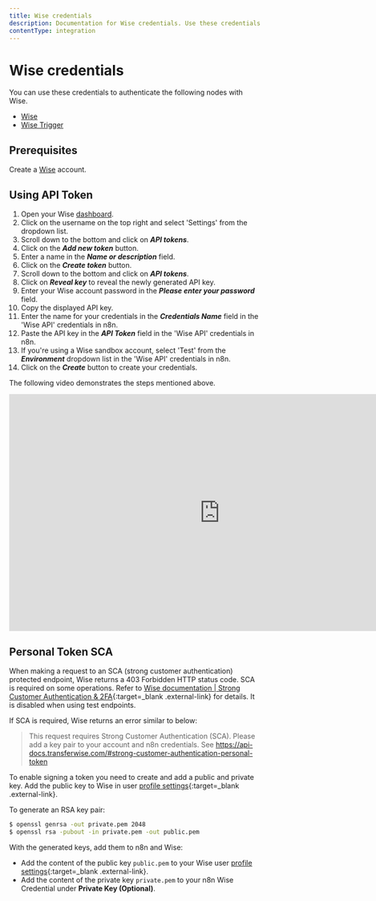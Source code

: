 ```yaml
---
title: Wise credentials
description: Documentation for Wise credentials. Use these credentials to authenticate Wise in n8n, a workflow automation platform.
contentType: integration
---
```


# Wise credentials

You can use these credentials to authenticate the following nodes with Wise.

- [Wise](/integrations/builtin/app-nodes/n8n-nodes-base.wise/)
- [Wise Trigger](/integrations/builtin/trigger-nodes/n8n-nodes-base.wisetrigger/)

## Prerequisites

Create a [Wise](https://wise.com/) account.

## Using API Token

1. Open your Wise [dashboard](https://wise.com/user/account/).
2. Click on the username on the top right and select 'Settings' from the dropdown list.
3. Scroll down to the bottom and click on ***API tokens***.
4. Click on the ***Add new token*** button.
5. Enter a name in the ***Name or description*** field.
6. Click on the ***Create token*** button.
7. Scroll down to the bottom and click on ***API tokens***.
8. Click on ***Reveal key*** to reveal the newly generated API key.
9. Enter your Wise account password in the ***Please enter your password*** field.
10. Copy the displayed API key.
11. Enter the name for your credentials in the ***Credentials Name*** field in the 'Wise API' credentials in n8n.
12. Paste the API key in the ***API Token*** field in the 'Wise API' credentials in n8n.
13. If you're using a Wise sandbox account, select 'Test' from the ***Environment*** dropdown list in the 'Wise API' credentials in n8n.
14. Click on the ***Create*** button to create your credentials.

The following video demonstrates the steps mentioned above.

<div class="video-container">
<iframe width="840" height="472.5" src="https://www.youtube.com/embed/hys2lDEScUE" frameborder="0" allow="accelerometer; autoplay; clipboard-write; encrypted-media; gyroscope; picture-in-picture" allowfullscreen></iframe>
</div>


## Personal Token SCA

When making a request to an SCA (strong customer authentication) protected endpoint, Wise returns a 403 Forbidden HTTP status code.
SCA is required on some operations. Refer to [Wise documentation | Strong Customer Authentication & 2FA](https://docs.wise.com/api-docs/features/strong-customer-authentication-2fa){:target=_blank .external-link} for details. It is disabled when using test endpoints.

If SCA is required, Wise returns an error similar to below: 

> This request requires Strong Customer Authentication (SCA). Please add a key pair to your account and n8n credentials. See https://api-docs.transferwise.com/#strong-customer-authentication-personal-token


To enable signing a token you need to create and add a public and private key. Add the public key to Wise in user [profile settings](https://wise.com/settings/public-keys){:target=_blank .external-link}.

To generate an RSA key pair:

```sh
$ openssl genrsa -out private.pem 2048 
$ openssl rsa -pubout -in private.pem -out public.pem
```
With the generated keys, add them to n8n and Wise:

- Add the content of the public key `public.pem` to your Wise user [profile settings](https://wise.com/settings/public-keys){:target=_blank .external-link}.
- Add the content of the private key `private.pem` to your n8n Wise Credential under **Private Key (Optional)**.



